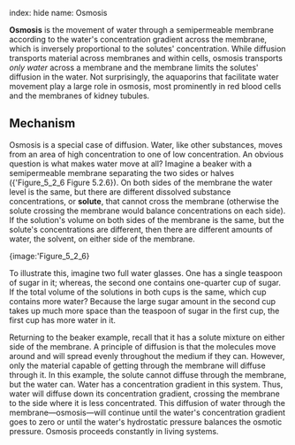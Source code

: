 index: hide
name: Osmosis

 **Osmosis** is the movement of water through a semipermeable membrane according to the water's concentration gradient across the membrane, which is inversely proportional to the solutes' concentration. While diffusion transports material across membranes and within cells, osmosis transports  *only water* across a membrane and the membrane limits the solutes' diffusion in the water. Not surprisingly, the aquaporins that facilitate water movement play a large role in osmosis, most prominently in red blood cells and the membranes of kidney tubules.

## Mechanism

Osmosis is a special case of diffusion. Water, like other substances, moves from an area of high concentration to one of low concentration. An obvious question is what makes water move at all? Imagine a beaker with a semipermeable membrane separating the two sides or halves ({'Figure_5_2_6 Figure 5.2.6}). On both sides of the membrane the water level is the same, but there are different dissolved substance concentrations, or  **solute**, that cannot cross the membrane (otherwise the solute crossing the membrane would balance concentrations on each side). If the solution's volume on both sides of the membrane is the same, but the solute's concentrations are different, then there are different amounts of water, the solvent, on either side of the membrane.


{image:'Figure_5_2_6}
        

To illustrate this, imagine two full water glasses. One has a single teaspoon of sugar in it; whereas, the second one contains one-quarter cup of sugar. If the total volume of the solutions in both cups is the same, which cup contains more water? Because the large sugar amount in the second cup takes up much more space than the teaspoon of sugar in the first cup, the first cup has more water in it.

Returning to the beaker example, recall that it has a solute mixture on either side of the membrane. A principle of diffusion is that the molecules move around and will spread evenly throughout the medium if they can. However, only the material capable of getting through the membrane will diffuse through it. In this example, the solute cannot diffuse through the membrane, but the water can. Water has a concentration gradient in this system. Thus, water will diffuse down its concentration gradient, crossing the membrane to the side where it is less concentrated. This diffusion of water through the membrane—osmosis—will continue until the water's concentration gradient goes to zero or until the water's hydrostatic pressure balances the osmotic pressure. Osmosis proceeds constantly in living systems.
